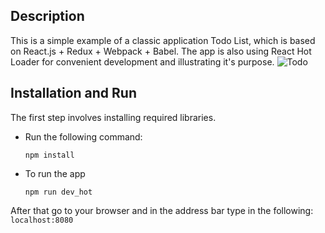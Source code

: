 ## Description
This is a simple example of a classic application Todo List, which is based on React.js + Redux + Webpack + Babel.
The app is also using React Hot Loader for convenient development and illustrating it's purpose.
![Todo](https://i.imgur.com/oT5kFXA.png)
## Installation and Run
The first step involves installing required libraries.
* Run the following command:

  ```npm install```

* To run the app

  ```npm run dev_hot```

After that go to your browser and in the address bar type in the following: ```localhost:8080```
